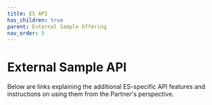 ```yaml
---
title: ES API
has_children: true
parent: External Sample Offering
nav_order: 5
---
```


# External Sample API

Below are links explaining the additional ES-specific API features and instructions on using them from the Partner's perspective.